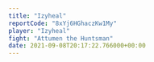 ```yaml
---
title: "Izyheal"
reportCode: "8xYj6HGhaczKw1My"
player: "Izyheal"
fight: "Attumen the Huntsman"
date: 2021-09-08T20:17:22.766000+00:00
---
```

